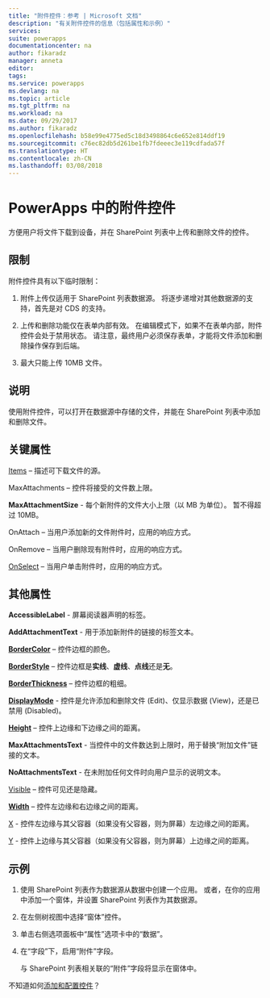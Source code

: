 ```yaml
---
title: "附件控件：参考 | Microsoft 文档"
description: "有关附件控件的信息（包括属性和示例）"
services: 
suite: powerapps
documentationcenter: na
author: fikaradz
manager: anneta
editor: 
tags: 
ms.service: powerapps
ms.devlang: na
ms.topic: article
ms.tgt_pltfrm: na
ms.workload: na
ms.date: 09/29/2017
ms.author: fikaradz
ms.openlocfilehash: b58e99e4775ed5c18d3498864c6e652e814ddf19
ms.sourcegitcommit: c76ec82db5d261be1fb7fdeeec3e119cdfada57f
ms.translationtype: HT
ms.contentlocale: zh-CN
ms.lasthandoff: 03/08/2018
---
```

# <a name="attachments-control-in-powerapps"></a>PowerApps 中的附件控件
方便用户将文件下载到设备，并在 SharePoint 列表中上传和删除文件的控件。

## <a name="limitations"></a>限制
附件控件具有以下临时限制：
1. 附件上传仅适用于 SharePoint 列表数据源。  将逐步递增对其他数据源的支持，首先是对 CDS 的支持。

1. 上传和删除功能仅在表单内部有效。  在编辑模式下，如果不在表单内部，附件控件会处于禁用状态。   请注意，最终用户必须保存表单，才能将文件添加和删除操作保存到后端。

1. 最大只能上传 10MB 文件。  

## <a name="description"></a>说明
使用附件控件，可以打开在数据源中存储的文件，并能在 SharePoint 列表中添加和删除文件。

## <a name="key-properties"></a>关键属性
[Items](properties-core.md) – 描述可下载文件的源。

MaxAttachments – 控件将接受的文件数上限。

**MaxAttachmentSize** - 每个新附件的文件大小上限（以 MB 为单位）。  暂不得超过 10MB。

OnAttach – 当用户添加新的文件附件时，应用的响应方式。

OnRemove – 当用户删除现有附件时，应用的响应方式。

[OnSelect](properties-core.md) – 当用户单击附件时，应用的响应方式。

## <a name="additional-properties"></a>其他属性
**AccessibleLabel** - 屏幕阅读器声明的标签。

**AddAttachmentText** - 用于添加新附件的链接的标签文本。

**[BorderColor](properties-color-border.md)** – 控件边框的颜色。

**[BorderStyle](properties-color-border.md)** – 控件边框是**实线**、**虚线**、**点线**还是**无**。

**[BorderThickness](properties-color-border.md)** – 控件边框的粗细。

**[DisplayMode](properties-core.md)** - 控件是允许添加和删除文件 (Edit)、仅显示数据 (View)，还是已禁用 (Disabled)。

**[Height](properties-size-location.md)** – 控件上边缘和下边缘之间的距离。

**MaxAttachmentsText** - 当控件中的文件数达到上限时，用于替换“附加文件”链接的文本。

**NoAttachmentsText** - 在未附加任何文件时向用户显示的说明文本。

[Visible](properties-core.md) – 控件可见还是隐藏。

**[Width](properties-size-location.md)** – 控件左边缘和右边缘之间的距离。

[X](properties-size-location.md) - 控件左边缘与其父容器（如果没有父容器，则为屏幕）左边缘之间的距离。

[Y](properties-size-location.md) - 控件上边缘与其父容器（如果没有父容器，则为屏幕）上边缘之间的距离。


## <a name="example"></a>示例
1. 使用 SharePoint 列表作为数据源从数据中创建一个应用。  或者，在你的应用中添加一个窗体，并设置 SharePoint 列表作为其数据源。

2. 在左侧树视图中选择“窗体”控件。

3. 单击右侧选项面板中“属性”选项卡中的“数据”。

4. 在“字段”下，启用“附件”字段。

    与 SharePoint 列表相关联的“附件”字段将显示在窗体中。

不知道如何[添加和配置控件](../add-configure-controls.md)？
